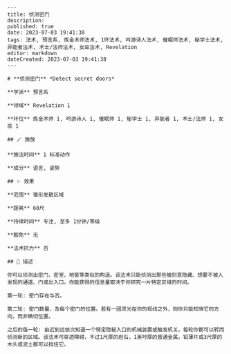 
    ---
    title: 侦测密门
    description: 
    published: true
    date: 2023-07-03 19:41:38
    tags: 法术, 预言系, 炼金术师法术, 1环法术, 吟游诗人法术, 催眠师法术, 秘学士法术, 异能者法术, 术士/法师法术, 女巫法术, Revelation
    editor: markdown
    dateCreated: 2023-07-03 19:41:38
    ---

    # **侦测密门** *Detect secret doors*

    **学派** 预言系 

    **领域** Revelation 1

    **环位** 炼金术师 1, 吟游诗人 1, 催眠师 1, 秘学士 1, 异能者 1, 术士/法师 1, 女巫 1

    ## 🪄 施放

    **施法时间** 1 标准动作

    **成分** 语言, 姿势

    ## ✨ 效果  

    **范围** 锥形发散区域

    **距离** 60尺  

    **持续时间** 专注, 至多 1分钟/等级 

    **豁免** 无

    **法术抗力** 否

    ## 📖 描述

    你可以侦测出密门、密室、地窖等类似的构造。该法术只能侦测出那些被刻意隐藏、想要不被人发现的通道、门或出入口。你能获得的信息量取决于你研究一片特定区域的时间。

    第一轮: 密门存在与否。

    第二轮: 密门数量，及每个密门的位置。若有一团灵光在你的视线之外，则你只能知晓它的方向，而非确切位置。

    之后的每一轮: 由近到远依次知道一个特定隐秘入口的机械装置或触发机关。每轮你都可以转而侦测新的区域。该法术可穿透障碍，不过1尺厚的岩石，1英吋厚的普通金属，铅薄片或3尺厚的木头或泥土都可以挡住它。
    